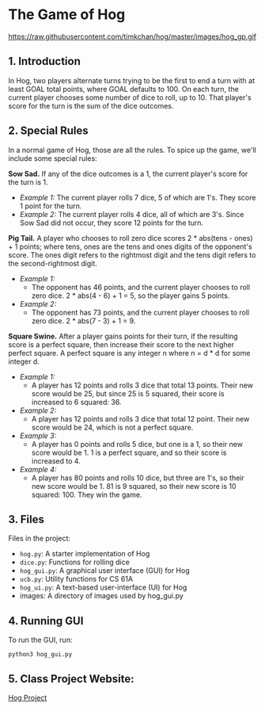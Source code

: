# The Game of Hog

https://raw.githubusercontent.com/timkchan/hog/master/images/hog_gp.gif

## 1. Introduction 

In Hog, two players alternate turns trying to be the first to end a turn with at least GOAL total points, where GOAL defaults to 100. On each turn, the current player chooses some number of dice to roll, up to 10. That player's score for the turn is the sum of the dice outcomes. 

## 2. Special Rules
In a normal game of Hog, those are all the rules. To spice up the game, we'll include some special rules:

**Sow Sad.** If any of the dice outcomes is a 1, the current player's score for the turn is 1.
  - *Example 1:* The current player rolls 7 dice, 5 of which are 1's. They score 1 point for the turn.
  - _Example 2:_ The current player rolls 4 dice, all of which are 3's. Since Sow Sad did not occur, they score 12 points for the turn.

**Pig Tail.** A player who chooses to roll zero dice scores 2 * abs(tens - ones) + 1 points; where tens, ones are the tens and ones digits of the opponent's score. The ones digit refers to the rightmost digit and the tens digit refers to the second-rightmost digit.
  - _Example 1:_
    - The opponent has 46 points, and the current player chooses to roll zero dice. 2 * abs(4 - 6) + 1 = 5, so the player gains 5 points.
  - _Example 2:_
     - The opponent has 73 points, and the current player chooses to roll zero dice. 2 * abs(7 - 3) + 1 = 9.

**Square Swine.** After a player gains points for their turn, if the resulting score is a perfect square, then increase their score to the next higher perfect square. A perfect square is any integer n where n = d * d for some integer d.
- _Example 1:_
  - A player has 12 points and rolls 3 dice that total 13 points. Their new score would be 25, but since 25 is 5 squared, their score is increased to 6 squared: 36.
- _Example 2:_
  - A player has 12 points and rolls 3 dice that total 12 point. Their new score would be 24, which is not a perfect square.
- _Example 3:_
  - A player has 0 points and rolls 5 dice, but one is a 1, so their new score would be 1. 1 is a perfect square, and so their score is increased to 4.
- _Example 4:_
  - A player has 80 points and rolls 10 dice, but three are 1's, so their new score would be 1. 81 is 9 squared, so their new score is 10 squared: 100. They win the game.  

## 3. Files

Files in the project: 

  - `hog.py`: A starter implementation of Hog
  - `dice.py`: Functions for rolling dice
  - `hog_gui.py`: A graphical user interface (GUI) for Hog
  - `ucb.py`: Utility functions for CS 61A
  - `hog_ui.py`: A text-based user-interface (UI) for Hog
  - images: A directory of images used by hog_gui.py

## 4. Running GUI

To run the GUI, run:

`python3 hog_gui.py`

## 5. Class Project Website:

[Hog Project](https://cs61a.org/proj/hog/)
